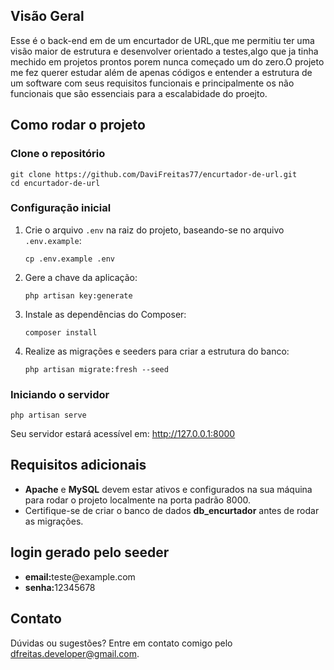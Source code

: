 
<h2>Visão Geral</h2>

<p> Esse é o back-end em de um encurtador de URL,que me permitiu ter uma visão maior de estrutura e desenvolver orientado a testes,algo que ja tinha mechido em projetos prontos porem nunca começado um do zero.O projeto me fez querer estudar além de apenas códigos e entender a estrutura de um software com seus requisitos funcionais e principalmente os não funcionais  que são essenciais para a escalabidade do proejto.</p>

<h2>Como rodar o projeto</h2>

<h3>Clone o repositório</h3>

<pre><code>git clone https://github.com/DaviFreitas77/encurtador-de-url.git
cd encurtador-de-url
</code></pre>

<h3>Configuração inicial</h3>

<ol>
  <li>Crie o arquivo <code>.env</code> na raiz do projeto, baseando-se no arquivo <code>.env.example</code>:
    <pre><code>cp .env.example .env</code></pre>
  </li>
  <li>Gere a chave da aplicação:
    <pre><code>php artisan key:generate</code></pre>
  </li>
  <li>Instale as dependências do Composer:
    <pre><code>composer install</code></pre>
  </li>
  <li>Realize as migrações e seeders para criar a estrutura do banco:
    <pre><code>php artisan migrate:fresh --seed</code></pre>
  </li>
</ol>

<h3>Iniciando o servidor</h3>

<pre><code>php artisan serve</code></pre>

<p>Seu servidor estará acessível em: <a href="http://127.0.0.1:8000">http://127.0.0.1:8000</a></p>

<h2>Requisitos adicionais</h2>

<ul>
  <li><strong>Apache</strong> e <strong>MySQL</strong> devem estar ativos e configurados na sua máquina para rodar o projeto localmente na porta padrão 8000.</li>
  <li>Certifique-se de criar o banco de dados <strong>db_encurtador</strong> antes de rodar as migrações.</li>
</ul>

<h2>login gerado pelo seeder </h2>

<ul>
  <li><strong>email:</strong>teste@example.com</li>
 <li><strong>senha:</strong>12345678</li>
</ul>




<h2>Contato</h2>

<p>Dúvidas ou sugestões? Entre em contato comigo pelo <a href="mailto:dfreitas.developer@gmail.com">dfreitas.developer@gmail.com</a>.</p>
